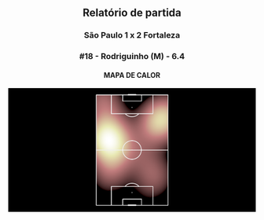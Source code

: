 <h2 style="text-align: center;">Relatório de partida</h3>

<h3 style="text-align: center;">São Paulo 1 x 2 Fortaleza</h3>

<h3 style="text-align: center;">#18 - Rodriguinho (M) - 6.4</h3>

<h4 style="text-align: center;">MAPA DE CALOR</h3>
<img src=heatmaps/11067347_1200730.png>